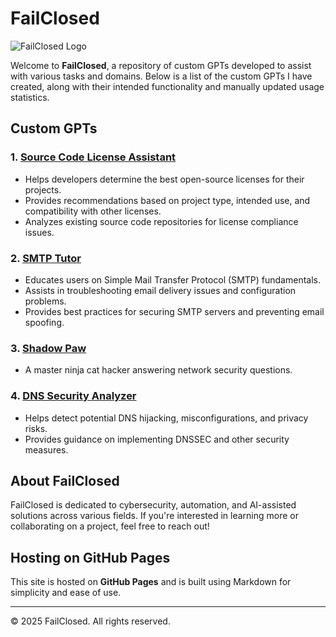 # FailClosed

![FailClosed Logo](https://failclosed.github.io/images/failclosed.jpeg)

Welcome to **FailClosed**, a repository of custom GPTs developed to assist with various tasks and domains. Below is a list of the custom GPTs I have created, along with their intended functionality and manually updated usage statistics.

## Custom GPTs

### 1. [**Source Code License Assistant**](https://chatgpt.com/g/g-67b206d82c3081918141e76fca506290-source-code-license-assistant)
   - Helps developers determine the best open-source licenses for their projects.
   - Provides recommendations based on project type, intended use, and compatibility with other licenses.
   - Analyzes existing source code repositories for license compliance issues.

### 2. [**SMTP Tutor**](https://chatgpt.com/g/g-67b147bbb5bc8191a8f8c49b2a56bfdc-smtp-tutor)
   - Educates users on Simple Mail Transfer Protocol (SMTP) fundamentals.
   - Assists in troubleshooting email delivery issues and configuration problems.
   - Provides best practices for securing SMTP servers and preventing email spoofing.

### 3. [**Shadow Paw**](https://chatgpt.com/g/g-67b141e2f99081919ee147b58fb93091-shadow-paw)
   - A master ninja cat hacker answering network security questions.

### 4. [**DNS Security Analyzer**](https://chatgpt.com/g/g-67b13ecd6d908191b8a6cbf80e54c1e2-dns-security-analyzer)
   - Helps detect potential DNS hijacking, misconfigurations, and privacy risks.
   - Provides guidance on implementing DNSSEC and other security measures.

## About FailClosed
FailClosed is dedicated to cybersecurity, automation, and AI-assisted solutions across various fields. If you're interested in learning more or collaborating on a project, feel free to reach out!

## Hosting on GitHub Pages
This site is hosted on **GitHub Pages** and is built using Markdown for simplicity and ease of use.

---

© 2025 FailClosed. All rights reserved.
